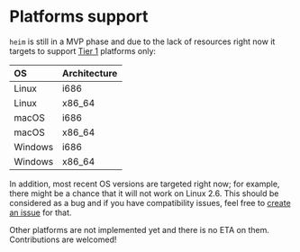 # Platforms support

`heim` is still in a MVP phase and due to the lack of resources
right now it targets to support [Tier 1](https://forge.rust-lang.org/release/platform-support.html#tier-1) platforms only:

| OS      | Architecture |
| :------ | ------------ |
| Linux   | i686         |
| Linux   | x86_64       |
| macOS   | i686         |
| macOS   | x86_64       |
| Windows | i686         |
| Windows | x86_64       |

In addition, most recent OS versions are targeted right now;
for example, there might be a chance that it will not work on Linux 2.6.
This should be considered as a bug and if you have compatibility issues,
feel free to [create an issue](https://github.com/heim-rs/heim/issues/new) for that.

Other platforms are not implemented yet and there is no ETA on them.
Contributions are welcomed!